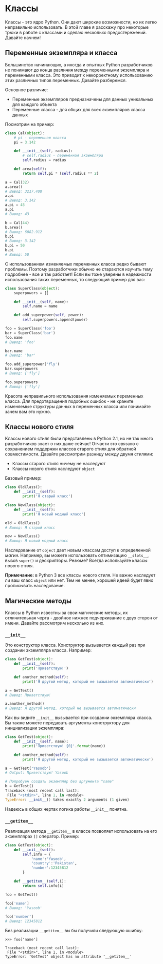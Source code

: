 # Классы

Классы - это ядро Python. Они дают широкие возможности, но их легко неправильно
использовать. В этой главе я расскажу про некоторые трюки в работе с классами и
сделаю несколько предостережений. Давайте начнем!

## Переменные экземпляра и класса

Большинство начинающих, а иногда и опытных Python разработчиков не понимают до
конца различия между переменными экземпляра и переменными класса. Это приводит
к некорректному использованию этих различных типов переменных. Давайте
разберемся.

Основное различие:

- Переменные экземпляров предназначены для данных уникальных для каждого
  объекта
- Переменные класса - для общих для всех экземпляров класса данных

Посмотрим на пример:

```python
class Cal(object):
    # pi - переменная класса
    pi = 3.142

    def __init__(self, radius):
        # self.radius - переменная экземпляра
        self.radius = radius

    def area(self):
        return self.pi * (self.radius ** 2)

a = Cal(32)
a.area()
# Вывод: 3217.408
a.pi
# Вывод: 3.142
a.pi = 43
a.pi
# Вывод: 43

b = Cal(44)
b.area()
# Вывод: 6082.912
b.pi
# Вывод: 3.142
b.pi = 50
b.pi
# Вывод: 50
```

С использованием изменяемых переменных класса редко бывают проблемы. Поэтому
разработчики обычно не стараются изучить тему подробнее - все и так работает!
Если вы тоже уверены в надежности использования таких переменных, то следующий
пример для вас:

```python
class SuperClass(object):
    superpowers = []

    def __init__(self, name):
        self.name = name

    def add_superpower(self, power):
        self.superpowers.append(power)

foo = SuperClass('foo')
bar = SuperClass('bar')
foo.name
# Вывод: 'foo'

bar.name
# Вывод: 'bar'

foo.add_superpower('fly')
bar.superpowers
# Вывод: ['fly']

foo.superpowers
# Вывод: ['fly']
```

Красота неправильного использования изменяемых переменных класса. Для
предотвращения подобных ошибок - не храните изменяемые структуры данных в
переменных класса или понимайте зачем вам это нужно.

## Классы нового стиля

Классы нового стиля были представлены в Python 2.1, но не так много
разработчиков знает о них даже сейчас! Отчасти это связано с сохранением
поддержки классов старого стиля для обратной совместимости. Давайте
рассмотрим разницу между двумя стилями:

- Классы старого стиля ничему не наследуют
- Классы нового стиля наследуют `object`

Базовый пример:

```python
class OldClass():
    def __init__(self):
        print('Я старый класс')

class NewClass(object):
    def __init__(self):
        print('Я новый модный класс')

old = OldClass()
# Вывод: Я старый класс

new = NewClass()
# Вывод: Я новый модный класс
```

Наследование от `object` дает новым классам доступ к определенной *магии*.
Например, вы можете использовать оптимизацию `__slots__`, вызов `super()`
и дескрипторы. Резюме? Всегда используйте классы нового стиля.

**Примечание:** в Python 3 все классы нового стиля. Не важно наследует ли
ваш класс `object` или нет. Тем не менее, хорошей идеей будет явно прописывать
наследование.

## Магические методы

Классы в Python известны за свои магические методы, их отличительная черта -
двойное нижнее подчеркивание с двух сторон от имени. Давайте рассмотрим
несколько из них.

### `__init__`

Это конструктор класса. Конструктор вызывается каждый раз при создании
экземпляра класса. Например:

```python
class GetTest(object):
    def __init__(self):
        print('Приветствую!')

    def another_method(self):
        print('Я другой метод, который не вызывается автоматически')

a = GetTest()
# Вывод: Приветствую!

a.another_method()
# Вывод: Я другой метод, который не вызывается автоматически
```

Как вы видите `__init__` вызывается при создании экземпляра класса. Вы
также можете передавать аргументы конструктору для инициализации экземпляра:

```python
class GetTest(object):
    def __init__(self, name):
        print('Приветствую! {0}'.format(name))

    def another_method(self):
        print('Я другой метод, который не вызывается автоматически')

a = GetTest('Yasoob')
# Output: Приветствую! Yasoob

# Попробуем создать экземпляр без аргумента "name"
b = GetTest()
Traceback (most recent call last):
 File "<stdin>", line 1, in <module>
TypeError: __init__() takes exactly 2 arguments (1 given)
```

Надеюсь в общих чертах логика работы `__init__` понятна.

### ``__getitem__``

Реализация метода `__getitem__` в классе позволяет использовать на его
экземплярах `[]` оператор. Пример:

```python
class GetTest(object):
    def __init__(self):
        self.info = {
            'name':'Yasoob',
            'country':'Pakistan',
            'number':12345812
        }

    def __getitem__(self,i):
        return self.info[i]

foo = GetTest()

foo['name']
# Вывод: 'Yasoob'

foo['number']
# Вывод: 12345812
```

Без реализации `__getitem__` вы бы получили следующую ошибку:

```
>>> foo['name']

Traceback (most recent call last):
 File "<stdin>", line 1, in <module>
TypeError: 'GetTest' object has no attribute '__getitem__'
```
